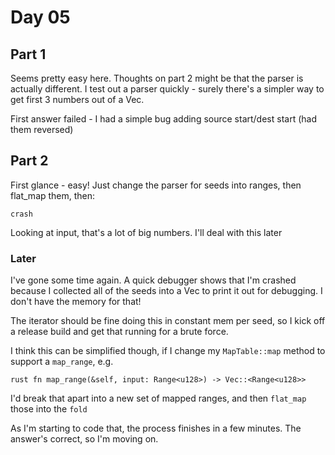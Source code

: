 # Day 05

## Part 1

Seems pretty easy here. Thoughts on part 2 might be that the parser is actually
different. I test out a parser quickly - surely there's a simpler way to get
first 3 numbers out of a Vec.

First answer failed - I had a simple bug adding source start/dest start (had
them reversed)

## Part 2

First glance - easy! Just change the parser for seeds into ranges, then flat_map
them, then:

`crash`

Looking at input, that's a lot of big numbers. I'll deal with this later

### Later

I've gone some time again. A quick debugger shows that I'm crashed because I
collected all of the seeds into a Vec to print it out for debugging. I don't
have the memory for that!

The iterator should be fine doing this in constant mem per seed, so I kick off a
release build and get that running for a brute force.

I think this can be simplified though, if I change my `MapTable::map` method to
support a `map_range`, e.g.

```rust fn map_range(&self, input: Range<u128>) -> Vec::<Range<u128>> ```

I'd break that apart into a new set of mapped ranges, and then `flat_map` those
into the `fold`

As I'm starting to code that, the process finishes in a few minutes. The
answer's correct, so I'm moving on.